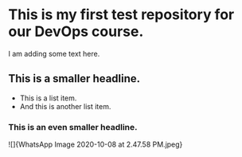 # This is my first test repository for our DevOps course.

I am adding some text here. 

## This is a smaller headline. 

* This is a list item.
* And this is another list item.

### This is an even smaller headline. 

![]{WhatsApp Image 2020-10-08 at 2.47.58 PM.jpeg}
